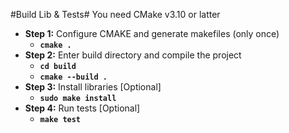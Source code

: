 #Build Lib & Tests#
You need CMake v3.10 or latter



- **Step 1:** Configure CMAKE and generate makefiles (only once)
    - **`cmake .`**
- **Step 2:** Enter build directory and compile the project
    - **`cd build`**  
    - **`cmake --build .`**
- **Step 3:** Install libraries [Optional]
    - **`sudo make install`**
- **Step 4:** Run tests [Optional] 
    - **`make test`**